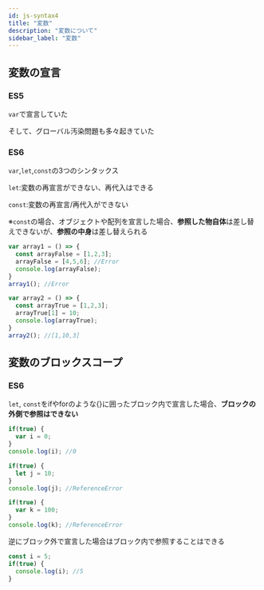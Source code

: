 ```yaml
---
id: js-syntax4
title: "変数"
description: "変数について"
sidebar_label: "変数"
---
```


## 変数の宣言

### ES5
`var`で宣言していた

そして、グローバル汚染問題も多々起きていた

### ES6
`var`,`let`,`const`の3つのシンタックス

`let`:変数の再宣言ができない、再代入はできる

`const`:変数の再宣言/再代入ができない

※`const`の場合、オブジェクトや配列を宣言した場合、**参照した物自体**は差し替えできないが、**参照の中身**は差し替えられる
```javascript
var array1 = () => {
  const arrayFalse = [1,2,3];
  arrayFalse = [4,5,6]; //Error
  console.log(arrayFalse);
}
array1(); //Error

var array2 = () => {
  const arrayTrue = [1,2,3];
  arrayTrue[1] = 10;
  console.log(arrayTrue);
}
array2(); //[1,10,3]
```

## 変数のブロックスコープ

### ES6
`let`, `const`をifやforのような{}に囲ったブロック内で宣言した場合、**ブロックの外側で参照はできない**
```javascript
if(true) {
  var i = 0;
}
console.log(i); //0

if(true) {
  let j = 10;
}
console.log(j); //ReferenceError

if(true) {
  var k = 100;
}
console.log(k); //ReferenceError
```

逆にブロック外で宣言した場合はブロック内で参照することはできる
```javascript
const i = 5;
if(true) {
  console.log(i); //5
}
```
